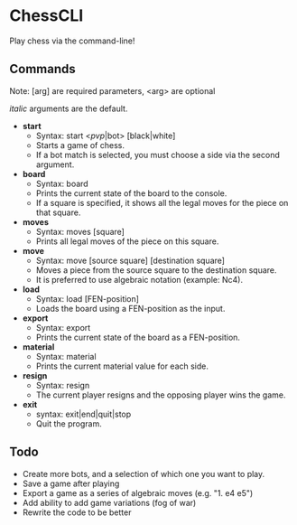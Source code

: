 # ChessCLI
Play chess via the command-line!
## Commands
Note: [arg] are required parameters, \<arg\> are optional

*italic* arguments are the default.
- **start**
  - Syntax: start <*pvp*|bot> [black|white]
  - Starts a game of chess.
  - If a bot match is selected, you must choose a side via the second argument.
- **board**
  - Syntax: board <square>
  - Prints the current state of the board to the console.
  - If a square is specified, it shows all the legal moves for the piece on that square.
- **moves**
  - Syntax: moves [square]
  - Prints all legal moves of the piece on this square.
- **move**
  - Syntax: move [source square] [destination square]
  - Moves a piece from the source square to the destination square.
  - It is preferred to use algebraic notation (example: Nc4).
- **load**
  - Syntax: load [FEN-position]
  - Loads the board using a FEN-position as the input.
- **export**
  - Syntax: export
  - Prints the current state of the board as a FEN-position.
- **material**
  - Syntax: material
  - Prints the current material value for each side.
- **resign**
  - Syntax: resign
  - The current player resigns and the opposing player wins the game.
- **exit**
  - syntax: exit|end|quit|stop
  - Quit the program.
## Todo
- Create more bots, and a selection of which one you want to play.
- Save a game after playing
- Export a game as a series of algebraic moves (e.g. "1. e4 e5")
- Add ability to add game variations (fog of war)
- Rewrite the code to be better
